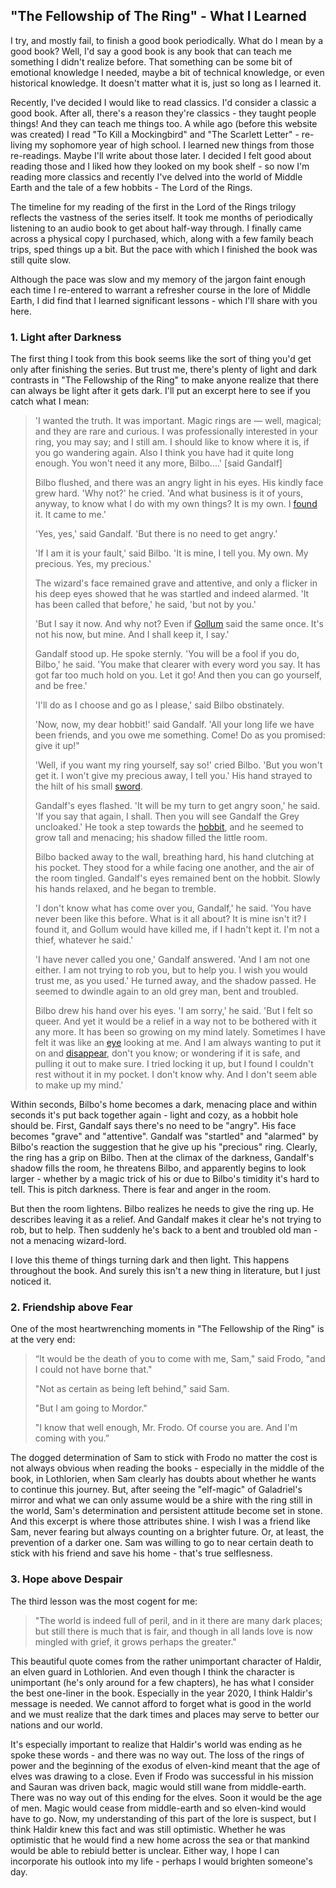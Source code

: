 ## "The Fellowship of The Ring" - What I Learned

I try, and mostly fail, to finish a good book periodically. What do I mean by a good book? Well, I'd say a good book is any book that can teach me something I didn't realize before. That something can be some bit of emotional knowledge I needed, maybe a bit of technical knowledge, or even historical knowledge. It doesn't matter what it is, just so long as I learned it. 

Recently, I've decided I would like to read classics. I'd consider a classic a good book. After all, there's a reason they're classics - they taught people things! And they can teach me things too. A while ago (before this website was created) I read "To Kill a Mockingbird" and "The Scarlett Letter" - re-living my sophomore year of high school. I learned new things from those re-readings. Maybe I'll write about those later. I decided I felt good about reading those and I liked how they looked on my book shelf - so now I'm reading more classics and recently I've delved into the world of Middle Earth and the tale of a few hobbits - The Lord of the Rings. 

The timeline for my reading of the first in the Lord of the Rings trilogy reflects the vastness of the series itself. It took me months of periodically listening to an audio book to get about half-way through. I finally came across a physical copy I purchased, which, along with a few family beach trips, sped things up a bit. But the pace with which I finished the book was still quite slow. 

Although the pace was slow and my memory of the jargon faint enough each time I re-entered to warrant a refresher course in the lore of Middle Earth, I did find that I learned significant lessons - which I'll share with you here. 

### 1. Light after Darkness

The first thing I took from this book seems like the sort of thing you'd get only after finishing the series. But trust me, there's plenty of light and dark contrasts in "The Fellowship of the Ring" to make anyone realize that there can always be light after it gets dark. I'll put an excerpt here to see if you catch what I mean:

> 'I wanted the truth. It was important. Magic rings are — well, magical; and they are rare and curious. I was professionally interested in your ring, you may say; and I still am. I should like to know where it is, if you go wandering again. Also I think you have had it quite long enough. You won't need it any more, Bilbo....' [said Gandalf]
>
> Bilbo flushed, and there was an angry light in his eyes. His kindly face grew hard. 'Why not?' he cried. 'And what business is it of yours, anyway, to know what I do with my own things? It is my own. I [found](http://www.henneth-annun.net/resources/events_view.cfm?evid=939) it. It came to me.'
>
> 'Yes, yes,' said Gandalf. 'But there is no need to get angry.'
>
> 'If I am it is your fault,' said Bilbo. 'It is mine, I tell you. My own. My precious. Yes, my precious.'
>
> The wizard's face remained grave and attentive, and only a flicker in his deep eyes showed that he was startled and indeed alarmed. 'It has been called that before,' he said, 'but not by you.'
>
> 'But I say it now. And why not? Even if [Gollum](http://www.henneth-annun.net/resources/bios_view.cfm?scid=41) said the same once. It's not his now, but mine. And I shall keep it, I say.'
>
> Gandalf stood up. He spoke sternly. 'You will be a fool if you do, Bilbo,' he said. 'You make that clearer with every word you say. It has got far too much hold on you. Let it go! And then you can go yourself, and be free.'
>
> 'I'll do as I choose and go as I please,' said Bilbo obstinately.
>
> 'Now, now, my dear hobbit!' said Gandalf. 'All your long life we have been friends, and you owe me something. Come! Do as you promised: give it up!"
>
> 'Well, if you want my ring yourself, say so!' cried Bilbo. 'But you won't get it. I won't give my precious away, I tell you.' His hand strayed to the hilt of his small [sword](http://www.henneth-annun.net/resources/things_view.cfm?thid=9).
>
> Gandalf's eyes flashed. 'It will be my turn to get angry soon,' he said. 'If you say that again, I shall. Then you will see Gandalf the Grey uncloaked.' He took a step towards the [hobbit](http://www.henneth-annun.net/resources/bios_view.cfm?scid=122), and he seemed to grow tall and menacing; his shadow filled the little room.
>
> Bilbo backed away to the wall, breathing hard, his hand clutching at his pocket. They stood for a while facing one another, and the air of the room tingled. Gandalf's eyes remained bent on the hobbit. Slowly his hands relaxed, and he began to tremble.
>
> 'I don't know what has come over you, Gandalf,' he said. 'You have never been like this before. What is it all about? It is mine isn't it? I found it, and Gollum would have killed me, if I hadn't kept it. I'm not a thief, whatever he said.'
>
> 'I have never called you one,' Gandalf answered. 'And I am not one either. I am not trying to rob you, but to help you. I wish you would trust me, as you used.' He turned away, and the shadow passed. He seemed to dwindle again to an old grey man, bent and troubled.
>
> Bilbo drew his hand over his eyes. 'I am sorry,' he said. 'But I felt so queer. And yet it would be a relief in a way not to be bothered with it any more. It has been so growing on my mind lately. Sometimes I have felt it was like an [eye](http://www.henneth-annun.net/resources/bios_view.cfm?scid=62) looking at me. And I am always wanting to put it on and [disappear](http://www.henneth-annun.net/resources/events_view.cfm?evid=1167), don't you know; or wondering if it is safe, and pulling it out to make sure. I tried locking it up, but I found I couldn't rest without it in my pocket. I don't know why. And I don't seem able to make up my mind.'

Within seconds, Bilbo's home becomes a dark, menacing place and within seconds it's put back together again - light and cozy, as a hobbit hole should be. First, Gandalf says there's no need to be "angry". His face becomes "grave" and "attentive". Gandalf was "startled" and "alarmed" by Bilbo's reaction the suggestion that he give up his "precious" ring. Clearly, the ring has a grip on Bilbo. Then at the climax of the darkness, Gandalf's shadow fills the room, he threatens Bilbo, and apparently begins to look larger - whether by a magic trick of his or due to Bilbo's timidity it's hard to tell. This is pitch darkness. There is fear and anger in the room.

But then the room lightens. Bilbo realizes he needs to give the ring up. He describes leaving it as a relief. And Gandalf makes it clear he's not trying to rob, but to help. Then suddenly he's back to a bent and troubled old man - not a menacing wizard-lord. 

I love this theme of things turning dark and then light. This happens throughout the book. And surely this isn't a new thing in literature, but I just noticed it. 

### 2. Friendship above Fear

One of the most heartwrenching moments in "The Fellowship of the Ring" is at the very end: 

> “It would be the death of you to come with me, Sam," said Frodo, "and I could not have borne that."
>
> "Not as certain as being left behind," said Sam.
>
> "But I am going to Mordor."
>
> "I know that well enough, Mr. Frodo. Of course you are. And I'm coming with you.”

The dogged determination of Sam to stick with Frodo no matter the cost is not always obvious when reading the books - especially in the middle of the book, in Lothlorien, when Sam clearly has doubts about whether he wants to continue this journey. But, after seeing the "elf-magic" of Galadriel's mirror and what we can only assume would be a shire with the ring still in the world, Sam's determination and persistent attitude become set in stone. And this excerpt is where those attributes shine. I wish I was a friend like Sam, never fearing but always counting on a brighter future. Or, at least, the prevention of a darker one. Sam was willing to go to near certain death to stick with his friend and save his home - that's true selflesness. 

### 3. Hope above Despair

The third lesson was the most cogent for me: 

> "The world is indeed full of peril, and in it there are many dark places; but still there is much that is fair, and though in all lands love is now mingled with grief, it grows perhaps the greater."

This beautiful quote comes from the rather unimportant character of Haldir, an elven guard in Lothlorien. And even though I think the character is unimportant (he's only around for a  few chapters), he has what I consider the best one-liner in the book. Especially in the year 2020, I think Haldir's message is needed. We cannot afford to forget what is good in the world and we must realize that the dark times and places may serve to better our nations and our world. 

It's especially important to realize that Haldir's world was ending as he spoke these words - and there was no way out. The loss of the rings of power and the beginning of the exodus of elven-kind meant that the age of elves was drawing to a close. Even if Frodo was successful in his mission and Sauran was driven back, magic would still wane from middle-earth. There was no way out of this ending for the elves. Soon it would be the age of men. Magic would cease from middle-earth and so elven-kind would have to go. Now, my understanding of this part of the lore is suspect, but I think Haldir knew this fact and was still optimistic. Whether he was optimistic that he would find a new home across the sea or that mankind would be able to rebiuld better is unclear. Either way, I hope I can incorporate his outlook into my life - perhaps I would brighten someone's day. 

